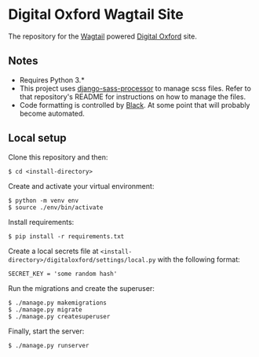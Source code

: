 # Digital Oxford Wagtail Site

The repository for the [Wagtail](https://docs.wagtail.io/en/stable/index.html) powered [Digital Oxford](https://digitaloxford.com) site.


## Notes

- Requires Python 3.*
- This project uses [django-sass-processor](https://github.com/jrief/django-sass-processor) to manage scss files. Refer to that repository's README for instructions on how to manage the files. 
- Code formatting is controlled by [Black](https://black.readthedocs.io/en/stable/index.html). At some point that will probably become automated. 


## Local setup

Clone this repository and then:

```
$ cd <install-directory>
```

Create and activate your virtual environment:

```
$ python -m venv env
$ source ./env/bin/activate
```

Install requirements:

```
$ pip install -r requirements.txt
```

Create a local secrets file at `<install-directory>/digitaloxford/settings/local.py` with the following format:

```
SECRET_KEY = 'some random hash'
```

Run the migrations and create the superuser:

```
$ ./manage.py makemigrations
$ ./manage.py migrate
$ ./manage.py createsuperuser
```

Finally, start the server:

```
$ ./manage.py runserver
```

